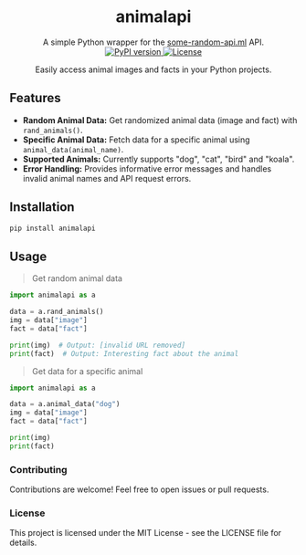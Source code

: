 <h1 align="center">animalapi</h1>

<p align="center">
  A simple Python wrapper for the <a href="https://some-random-api.ml/">some-random-api.ml</a> API.
  <br />
  <a href="https://pypi.org/project/animalapi">
    <img src="https://img.shields.io/pypi/v/animalapi.svg" alt="PyPI version" />
  </a>
  <a href="https://github.com/dashutosh04/animalapi/blob/main/LICENSE">
    <img src="https://img.shields.io/github/license/dashutosh04/animalapi.svg" alt="License" />
  </a>
</p>

<p align="center">
  Easily access animal images and facts in your Python projects.
</p>

## Features

* **Random Animal Data:** Get randomized animal data (image and fact) with `rand_animals()`.
* **Specific Animal Data:** Fetch data for a specific animal using `animal_data(animal_name)`.
* **Supported Animals:**  Currently supports "dog", "cat", "bird" and "koala".
* **Error Handling:**  Provides informative error messages and handles invalid animal names and API request errors.

## Installation

```bash
pip install animalapi
```

## Usage
> Get random animal data

```Python
import animalapi as a

data = a.rand_animals()
img = data["image"]
fact = data["fact"]

print(img)  # Output: [invalid URL removed]
print(fact)  # Output: Interesting fact about the animal
```

> Get data for a specific animal
```Python
import animalapi as a

data = a.animal_data("dog")
img = data["image"]
fact = data["fact"]

print(img)
print(fact)
```

### Contributing
Contributions are welcome! Feel free to open issues or pull requests.

### License
This project is licensed under the MIT License - see the LICENSE file for details. 